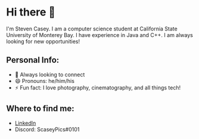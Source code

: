 # Hi there 👋
I'm Steven Casey. I am a computer science student at California State University of Monterey Bay. I have experience in Java and C++. I am always looking for new opportunities!

## Personal Info:
- :two_men_holding_hands: Always looking to connect
- 😄 Pronouns: he/him/his
- ⚡ Fun fact: I love photography, cinematography, and all things tech!

## Where to find me:
- [LinkedIn](https://www.linkedin.com/in/CaseySteven/)
- Discord: ScaseyPics#0101

